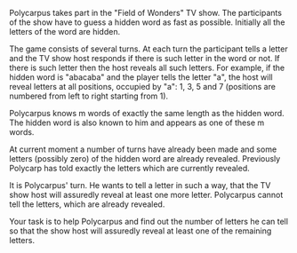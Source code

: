 Polycarpus takes part in the "Field of Wonders" TV show. The participants of the show have to guess a hidden word as
fast as possible. Initially all the letters of the word are hidden.

The game consists of several turns. At each turn the participant tells a letter and the TV show host responds if there
is such letter in the word or not. If there is such letter then the host reveals all such letters. For example, if the
hidden word is "abacaba" and the player tells the letter "a", the host will reveal letters at all positions, occupied
by "a": 1, 3, 5 and 7 (positions are numbered from left to right starting from 1).

Polycarpus knows m words of exactly the same length as the hidden word. The hidden word is also known to him and appears
as one of these m words.

At current moment a number of turns have already been made and some letters (possibly zero) of the hidden word are
already revealed. Previously Polycarp has told exactly the letters which are currently revealed.

It is Polycarpus' turn. He wants to tell a letter in such a way, that the TV show host will assuredly reveal at least
one more letter. Polycarpus cannot tell the letters, which are already revealed.

Your task is to help Polycarpus and find out the number of letters he can tell so that the show host will assuredly
reveal at least one of the remaining letters.